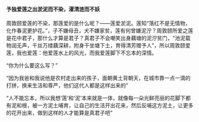#### 予独爱莲之出淤泥而不染，濯清涟而不妖

周敦颐爱莲的不染，那莲爱的是什么呢？——莲爱淤泥。莲知“落红不是无情物，化作春泥更护花。”，子不嫌母丑，犬不嫌家贫，莲有何曾嫌泥泞？周敦颐所爱之莲是花中君子，那什么才算是君子？真君子不会嘲笑出身藕塘的泥泞贫门，“池泥载物润无声，千丝万缕藕深耕，附身干坐塘下土，育得清芳赠予人”，所以周敦颐爱莲，我也爱莲：他爱莲水上的风光，而我爱莲脚下不忘本的深情。

“你为什么要这么写？”

“因为我爸和我说他是农村走出来的孩子，面朝黄土背朝天，在城市靠一点一滴的打拼，换来生活和尊严，他们这代人都是这样出来的”

“人不能忘本，所以我想‘莲’和‘泥’本来就是一体，就像每一朵光鲜亮丽的花脚下都有泥和根，被一方泥土哺育，让自己的生活开出花来，然后反哺这方泥土，让更多的花开出来，做到这样的人才能算是真君子吧”